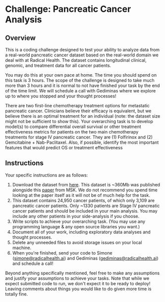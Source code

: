 # Challenge: Pancreatic Cancer Analysis

## Overview
This is a coding challenge designed to test your ability to analyze data from a real-world pancreatic cancer dataset based on the real-world domain we deal with at Radical Health. The dataset contains longitudinal clinical, genomic, and treatment data for all cancer patients. 

You may do this at your own pace at home. The time you should spend on this task is 3 hours. The scope of the challenge is designed to take much more than 3 hours and it is normal to not have finished your task by the end of the time limit. We will schedule a call with Gediminas where we explore up to where you stopped and your thought processes!

There are two first-line chemotherapy treatment options for metastatic pancreatic cancer. Clinicians believe their efficacy is equivalent, but we believe there is an optimal treatment for an individual (note: the dataset size might not be sufficient to show this). Your overarching task is to develop model(s) to compare differential overall survival or other treatment effectiveness metrics for patients on the two main chemotherapy treatments for stage IV pancreatic cancer. They are (1) Folfirinox and (2) Gemcitabine + Nab-Paclitaxel. Also, if possible, identify the most important features that would predict OS or treatment effectiveness 

## Instructions
Your specific instructions are as follows:
1. Download the dataset from [here](https://cbioportal-datahub.s3.amazonaws.com/msk_chord_2024.tar.gz). This dataset is ~360Mb was published alongside this [paper](https://www.nature.com/articles/s41586-024-08167-5) from MSK. We do not recommend you spend time looking at the paper itself as it will not be of much help for the task.
2. This dataset contains 24,950 cancer patients, of which only 3,109 are pancreatic cancer patients. Only ~1330 patients are Stage IV pancreatic cancer patients and should be included in your main analysis. You may include any other patients in your side-analysis if you choose.
3. Write scripts to achieve your overarching task. (You may use any programming language & any open source libraries you want.)
4. Document all of your work, including exploratory data analyses and thought processes.
5. Delete any unneeded files to avoid storage issues on your local machine.
6. When you're finished, send your code to Simone (simone@radicalhealth.ai) and Gediminas (gediminas@radicalhealth.ai) and schedule a call!

Beyond anything specifically mentioned, feel free to make any assumptions and justify your assumptions to achieve your tasks. 
Note that while we expect submitted code to run, we don't expect it to be ready to deploy! Leaving comments about things you would like to do given more time is totally fine.
